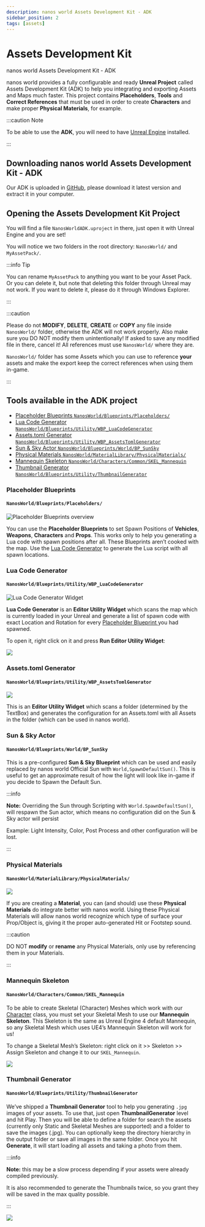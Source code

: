 ```yaml
---
description: nanos world Assets Development Kit - ADK
sidebar_position: 2
tags: [assets]
---
```


# Assets Development Kit

nanos world Assets Development Kit - ADK

nanos world provides a fully configurable and ready **Unreal Project** called Assets Development Kit \(ADK\) to help you integrating and exporting Assets and Maps much faster. This project contains **Placeholders**, **Tools** and **Correct References** that must be used in order to create **Characters** and make proper **Physical Materials**, for example.

:::caution Note

To be able to use the **ADK**, you will need to have [Unreal Engine](#installing-unreal-engine-4) installed.

:::

## Downloading nanos world Assets Development Kit - ADK

Our ADK is uploaded in [GitHub](https://github.com/nanos-world/assets-development-kit/releases/latest), please download it latest version and extract it in your computer.

## Opening the Assets Development Kit Project

You will find a file `NanosWorldADK.uproject` in there, just open it with Unreal Engine and you are set!

You will notice we two folders in the root directory: `NanosWorld/` and `MyAssetPack/`.

:::info Tip

You can rename `MyAssetPack` to anything you want to be your Asset Pack. Or you can delete it, but note that deleting this folder through Unreal may not work. If you want to delete it, please do it through Windows Explorer.

:::

:::caution

Please do not **MODIFY**, **DELETE**, **CREATE** or **COPY** any file inside `NanosWorld/` folder, otherwise the ADK will not work properly. Also make sure you DO NOT modify them unintentionally! If asked to save any modified file in there, cancel it! All references must use `NanosWorld/` where they are.

`NanosWorld/` folder has some Assets which you can use to reference **your** assets and make the export keep the correct references when using them in-game.

:::

## Tools available in the ADK project

* [Placeholder Blueprints `NanosWorld/Blueprints/Placeholders/`](adk-assets-development-kit#placeholder-blueprints)
* [Lua Code Generator `NanosWorld/Blueprints/Utility/WBP_LuaCodeGenerator`](adk-assets-development-kit#lua-code-generator)
* [Assets.toml Generator `NanosWorld/Blueprints/Utility/WBP_AssetsTomlGenerator`](adk-assets-development-kit#assets-toml-generator)
* [Sun & Sky Actor `NanosWorld/Blueprints/World/BP_SunSky`](adk-assets-development-kit#sunand-sky-actor)
* [Physical Materials `NanosWorld/MaterialLibrary/PhysicalMaterials/`](adk-assets-development-kit#physical-materials)
* [Mannequin Skeleton `NanosWorld/Characters/Common/SKEL_Mannequin`](adk-assets-development-kit#mannequin-skeleton)
* [Thumbnail Generator `NanosWorld/Blueprints/Utility/ThumbnailGenerator`](adk-assets-development-kit#thumbnail-generator)

### Placeholder Blueprints
#### `NanosWorld/Blueprints/Placeholders/`

![Placeholder Blueprints overview](/img/docs/adk-01.jpg)

You can use the **Placeholder Blueprints** to set Spawn Positions of **Vehicles**, **Weapons**, **Characters** and **Props**. This works only to help you generating a Lua code with spawn positions after all. These Blueprints aren’t cooked with the map. Use the [Lua Code Generator](adk-assets-development-kit#lua-code-generator-nanosworld-blueprints-utility-wbp_luacodegenerator) to generate the Lua script with all spawn locations.

### Lua Code Generator
#### `NanosWorld/Blueprints/Utility/WBP_LuaCodeGenerator`

![Lua Code Generator Widget](/img/docs/adk-02.jpg)

**Lua Code Generator** is an **Editor Utility Widget** which scans the map which is currently loaded in your Unreal and generate a list of spawn code with exact Location and Rotation for every [Placeholder Blueprint ](adk-assets-development-kit#placeholder-blueprints-nanosworld-blueprints-placeholders)you had spawned.

To open it, right click on it and press **Run Editor Utility Widget**:

![](/img/docs/adk-03.jpg)

### Assets.toml Generator
#### `NanosWorld/Blueprints/Utility/WBP_AssetsTomlGenerator`

![](/img/docs/adk-04.jpg)

This is an **Editor Utility Widget** which scans a folder \(determined by the TextBox\) and generates the configuration for an Assets.toml with all Assets in the folder \(which can be used in nanos world\).

### Sun & Sky Actor
#### `NanosWorld/Blueprints/World/BP_SunSky`

This is a pre-configured **Sun & Sky Blueprint** which can be used and easily replaced by nanos world Official Sun with `World,SpawnDefaultSun()`. This is useful to get an approximate result of how the light will look like in-game if you decide to Spawn the Default Sun.

:::info

**Note:** Overriding the Sun through Scripting with `World.SpawnDefaultSun()`, will respawn the Sun actor, which means no configuration did on the Sun & Sky actor will persist

Example: Light Intensity, Color, Post Process and other configuration will be lost.

:::

### Physical Materials
#### `NanosWorld/MaterialLibrary/PhysicalMaterials/`

![](/img/docs/adk-05.jpg)

If you are creating a **Material**, you can \(and should\) use these **Physical Materials** do integrate better with nanos world. Using these Physical Materials will allow nanos world recognize which type of surface your Prop/Object is, giving it the proper auto-generated Hit or Footstep sound.

:::caution

DO NOT **modify** or **rename** any Physical Materials, only use by referencing them in your Materials.

:::

### Mannequin Skeleton
#### `NanosWorld/Characters/Common/SKEL_Mannequin`

To be able to create Skeletal \(Character\) Meshes which work with our [Character](./scripting-reference/classes/character.mdx) class, you must set your Skeletal Mesh to use our **Mannequin Skeleton**. This Skeleton is the same as Unreal Engine 4 default Mannequin, so any Skeletal Mesh which uses UE4’s Mannequin Skeleton will work for us!

To change a Skeletal Mesh’s Skeleton: right click on it &gt;&gt; Skeleton &gt;&gt; Assign Skeleton and change it to our `SKEL_Mannequin`.

![](/img/docs/adk-06.jpg)

### Thumbnail Generator
#### `NanosWorld/Blueprints/Utility/ThumbnailGenerator`

We’ve shipped a **Thumbnail Generator** tool to help you generating `.jpg` images of your assets. To use that, just open **ThumbnailGenerator** level and hit Play. Then you will be able to define a folder for search the assets \(currently only Static and Skeletal Meshes are supported\) and a folder to save the images \(.jpg\). You can optionally keep the directory hierarchy in the output folder or save all images in the same folder. Once you hit **Generate**, it will start loading all assets and taking a photo from them.

:::info

**Note:** this may be a slow process depending if your assets were already compiled previously.

It is also recommended to generate the Thumbnails twice, so you grant they will be saved in the max quality possible.

:::

![](/img/docs/adk-07.jpg)

